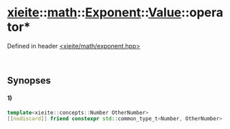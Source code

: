 # [xieite](../../../../../../../../../xieite.md)\:\:[math](../../../../../../../../../math.md)\:\:[Exponent<Number>](../../../../../../../exponent.md)\:\:[Value](../../../../value.md)\:\:operator*
Defined in header [<xieite/math/exponent.hpp>](../../../../../../../../../../include/xieite/math/exponent.hpp)

&nbsp;

## Synopses
#### 1)
```cpp
template<xieite::concepts::Number OtherNumber>
[[nodiscard]] friend constexpr std::common_type_t<Number, OtherNumber> operator*(OtherNumber base, xieite::math::Exponent<Number>::Value exponent) noexcept;
```
